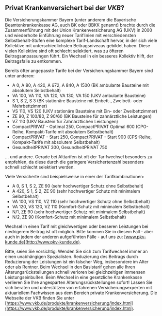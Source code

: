 ## Privat Krankenversichert bei der *VKB*?

Die Versicherungskammer Bayern (unter anderem die Bayerische Beamtenkrankenkasse AG, auch BK oder BBKK genannt) brachte durch die Zusammenführung mit der Union Krankenversicherung AG (UKV) in 2000 und wiederholte Einführung neuer Tariflinien mit verschiedensten Selbstbehalt-Stufen eine komplexe Tarif-Landschaft hervor, in der sich viele Kollektive mit unterschiedlichsten Beitragsniveaus gebildet haben. Diese vielen Kollektive sind oft schlecht selektiert, was zu öfteren Beitragsanpassungen führt. Ein Wechsel in ein besseres Kollektiv hilft, der Beitragsfalle zu entkommen.

Bereits öfter angepasste Tarife bei der Versicherungskammer Bayern sind unter anderen:

* A 0, A 80, A 420, A 672, A 840, A 1500 (BK ambulante Bausteine mit absolutem Selbstbehalt)
* VA 100, VA 110, VA 120, VA 130, VA 150 (UKV ambulante Bausteine)
* S 1, S 2, S 3 (BK stationäre Bausteine mit Einbett-, Zweibett- oder Mehrbettzimmer)
* VS 110, VS 120 (UKV stationäre Bausteine mit Ein- oder Zweibettzimmer)
* ZE 90, Z 100/80, Z 90/60 (BK Bausteine für zahnärztliche Leistungen)
* VZ 110 (UKV Baustein für Zahnärztlichen Leistungen)
* CompactPRIVAT - Optimal 250, CompactPRIVAT Optimal 600 (CPO-Reihe, Kompakt-Tarife mit absolutem Selbstbehalt)
* CompactPRIVAT - Start 250, CompactPRIVAT - Start 900 (CPS-Reihe, Kompakt-Tarife mit absolutem Selbstbehalt)
* GesundheitPRIVAT 300, GesundheitPRIVAT 750

... und andere. Gerade bei Alttarifen ist oft der Tarifwechsel besonders zu empfehlen, 
da diese durch die geringere Versichertenzahl besonders schnell schlecht selektiert werden.

Viele Versicherte sind beispielsweise in einer der Tarifkombinationen:

* A 0, S 1, S 2, ZE 90 (sehr hochwertiger Schutz ohne Selbstbehalt)
* A 420, S 1, S 2, ZE 90 (sehr hochwertiger Schutz mit minimalem Selbstbehalt)
* VA 100, VS 110, VZ 110 (sehr hochwertiger Schutz ohne Selbstbehalt)
* VA 120, VS 120, VZ 110 (Komfort-Schutz mit minimalem Selbstbehalt)
* N/1, ZE 90 (sehr hochwertiger Schutz mit minimalem Selbstbehalt)
* N/2, ZE 90 (Komfort-Schutz mit minimalem Selbstbehalt)

Wechsel in einen Tarif mit gleichwertigen oder besseren Leistungen bei niedrigerem Beitrag ist oft möglich. Bitte kommen Sie in diesem Fall - aber auch in jedem der anderen aufgeführten Fälle - auf uns zu: [www.pkv-kunde.de](http://www.pkv-kunde.de).

Bitte, seien Sie vorsichtig: Wenden Sie sich zum Tarifwechsel immer an einen unabhängigen Spezialisten. Reduzierung des Beitrags durch Reduzierung der Leistungen ist ein falscher Weg, insbesondere im Alter oder als Rentner. Beim Wechsel in den Basistarif gehen alle Ihren Alterungsrückstellungen schnell verloren bei gleichzeitigen immensen Leistungseinbußen. Beim Wechsel in eine gesetzliche Krankenkasse verlieren Sie Ihre angesparten Alterungsrückstellungen sofort! Lassen Sie sich beraten und unterstützen von erfahrenen Versicherungsexperten mit aktuariellem Fachwissen aus dem Bereich private Krankenversicherung.
Die Webseite der VKB finden Sie unter [https://www.vkb.de/produkte/krankenversicherung/index.html](https://www.vkb.de/produkte/krankenversicherung/index.html).


